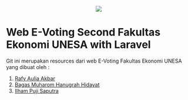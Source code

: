 <p align="center"><img src="http://fimunnes.com/wp-content/uploads/2016/10/WIL-9.png"></p>

# Web E-Voting Second  Fakultas Ekonomi UNESA with Laravel
Git ini merupakan resources dari web E-Voting Fakultas Ekonomi UNESA yang dibuat oleh :
1. <a href="https://github.com/rafyakbar">Rafy Aulia Akbar</a>
2. <a href="https://github.com/bagasmuharom">Bagas Muharom Hanugrah Hidayat</a>
3. <a href="https://github.com/m1ku100">Ilham Puji Saputra</a>